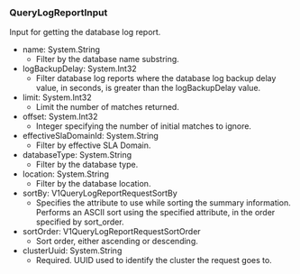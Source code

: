 ### QueryLogReportInput
Input for getting the database log report.

- name: System.String
  - Filter by the database name substring.
- logBackupDelay: System.Int32
  - Filter database log reports where the database log backup delay value, in seconds, is greater than the logBackupDelay value.
- limit: System.Int32
  - Limit the number of matches returned.
- offset: System.Int32
  - Integer specifying the number of initial matches to ignore.
- effectiveSlaDomainId: System.String
  - Filter by effective SLA Domain.
- databaseType: System.String
  - Filter by the database type.
- location: System.String
  - Filter by the database location.
- sortBy: V1QueryLogReportRequestSortBy
  - Specifies the attribute to use while sorting the summary information. Performs an ASCII sort using the specified attribute, in the order specified by sort_order.
- sortOrder: V1QueryLogReportRequestSortOrder
  - Sort order, either ascending or descending.
- clusterUuid: System.String
  - Required. UUID used to identify the cluster the request goes to.
